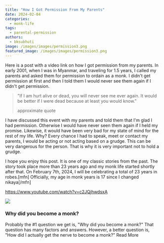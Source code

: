 ```yaml
---
title: "How I Got Permission From My Parents"
date: 2024-02-04
categories: 
  - monk-life
tags: 
  - parental-permission
authors: 
  - bksubhuti
image: /images/images/permission3.png
featured_image: /images/images/permission3.png
---
```


Here is a post with a video link on how I got permission from my parents. In early 2001, when I was in Myanmar, and traveling for 1.5 years, I called my parents and asked them for permission to ordain as a monk. I didn't get permission at first and then I told them I would never see them again if I didn't get permission.

> "If I am hurt alive or dead, you will never see me ever again. It would be better if I were dead because at least you would know."
> 
> approximate quote

I have discussed this event with my parents and told them that I'm glad I had permission. Otherwise I would have never seen them again if I held my promise. Likewise, it would have been very bad for my state of mind for the rest of my life. Why? Every chance I had to speak, meet or contact my parents, I would be acting or not acting based on a grudge. This can be very dangerous for the person. That is why it is very important not to hold a grudge.

I hope you enjoy this post. It is one of my classic stories from the past. The story took place more than 23 years ago and my monk life started shortly after that. On February 7th, 2024, I will be celebrating a total of 23 years in robes.\[mfn\] Officially, my age in monk years is 17 since I changed nikaya\[/mfn\]

https://www.youtube.com/watch?v=c2JQjhwdsxA

![](/images/GFBColorOrig-330x195.jpg)

### Why did you become a monk?

Probably the #1 question we get is, "Why did you become a monk?" That question has many factors and answers. However, a better question is, "How did I actually get the nerve to become a monk?" Read More